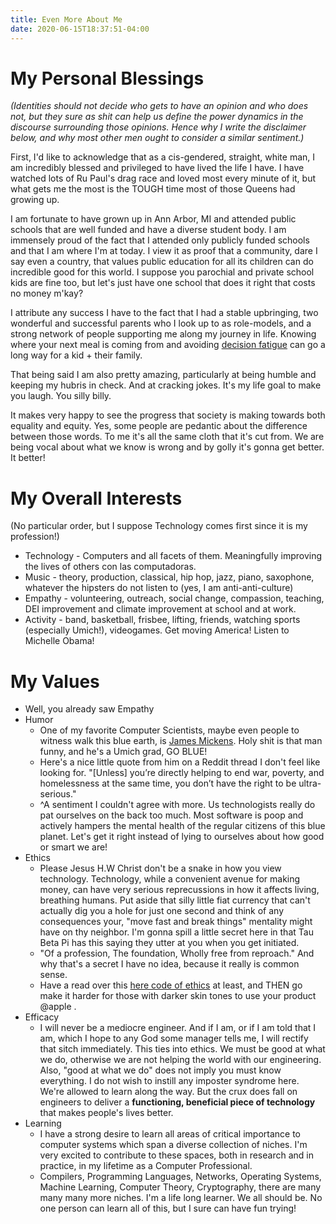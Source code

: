```yaml
---
title: Even More About Me
date: 2020-06-15T18:37:51-04:00
---
```


# My Personal Blessings

_(Identities should not decide who gets to have an opinion and who does not, but they sure as shit can help us define the power dynamics in the discourse surrounding those opinions. Hence why I write the disclaimer below, and why most other men ought to consider a similar sentiment.)_

First, I'd like to acknowledge that as a cis-gendered, straight, white man, I am incredibly blessed and privileged to have lived the life I have. I have watched lots of Ru Paul's drag race and loved most every minute of it, but what gets me the most is the TOUGH time most of those Queens had growing up.


I am fortunate to have grown up in Ann Arbor, MI and attended public schools that are well funded and have a diverse student body. I am immensely proud of the fact that I attended only publicly funded schools and that I am where I'm at today. I view it as proof that a community, dare I say even a country, that values public education for all its children can do incredible good for this world. I suppose you parochial and private school kids are fine too, but let's just have one school that does it right that costs no money m'kay?

I attribute any success I have to the fact that I had a stable upbringing, two wonderful and successful parents who I look up to as role-models, 
and a strong network of people supporting me along my journey in life. Knowing where your next meal is coming from and avoiding [decision fatigue](https://en.wikipedia.org/wiki/Decision_fatigue) can go a long way for a kid + their family.

That being said I am also pretty amazing, particularly at being humble and keeping my hubris in check. And at cracking jokes. It's my life goal to make you laugh. You silly billy.

It makes very happy to see the progress that society is making towards both equality and equity. Yes, some people are pedantic about the difference between those words. To me it's all the same cloth that it's cut from. We are being vocal about what we know is wrong and by golly it's gonna get better. It better!

# My Overall Interests
(No particular order, but I suppose Technology comes first since it is my profession!)
* Technology - Computers and all facets of them. Meaningfully improving the lives of others con las computadoras.
* Music - theory, production, classical, hip hop, jazz, piano, saxophone, whatever the hipsters do not listen to (yes, I am anti-anti-culture)
* Empathy - volunteering, outreach, social change, compassion, teaching, DEI improvement and climate improvement at school and at work.
* Activity - band, basketball, frisbee, lifting, friends, watching sports (especially Umich!), videogames. Get moving America! Listen to Michelle Obama!

# My Values

* Well, you already saw Empathy
* Humor
  * One of my favorite Computer Scientists, maybe even people to witness walk this blue earth, is [James Mickens](https://mickens.seas.harvard.edu/wisdom-james-mickens). Holy shit is that man funny, and he's a Umich grad, GO BLUE!
  * Here's a nice little quote from him on a Reddit thread I don't feel like looking for. "[Unless] you’re directly helping to end war, poverty, and homelessness at the same time, you don’t have the right to be ultra-serious."
  * ^A sentiment I couldn't agree with more. Us technologists really do pat ourselves on the back too much. Most software is poop and actively hampers the mental health of the regular citizens of this blue planet. Let's get it right instead of lying to ourselves about how good or smart we are!
* Ethics
  * Please Jesus H.W Christ don't be a snake in how you view technology. Technology, while a convenient avenue for making money, can have very serious reprecussions in how it affects living, breathing humans. Put aside that silly little fiat currency that can't actually dig you a hole for just one second and think of any consequences your, "move fast and break things" mentality might have on thy neighbor. I'm gonna spill a little secret here in that Tau Beta Pi has this saying they utter at you when you get initiated.
  * "Of a profession, The foundation, Wholly free from reproach." And why that's a secret I have no idea, because it really is common sense.
  * Have a read over this [here code of ethics](https://ethics.acm.org/) at least, and THEN go make it harder for those with darker skin tones to use your product @apple .
* Efficacy
  * I will never be a mediocre engineer. And if I am, or if I am told that I am, which I hope to any God some manager tells me, I will rectify that sitch immediately. This ties into ethics. We must be good at what we do, otherwise we are not helping the world with our engineering. Also, "good at what we do" does not imply you must know everything. I do not wish to instill any imposter syndrome here. We're allowed to learn along the way. But the crux does fall on engineers to deliver a **functioning, beneficial piece of technology** that makes people's lives better.
* Learning
  * I have a strong desire to learn all areas of critical importance to computer systems which span a diverse collection of niches. I'm very excited to contribute to these spaces, both in research and in practice, in my lifetime as a Computer Professional.
  * Compilers, Programming Languages, Networks, Operating Systems, Machine Learning, Computer Theory, Cryptography, there are many many many more niches. I'm a life long learner. We all should be. No one person can learn all of this, but I sure can have fun trying!
